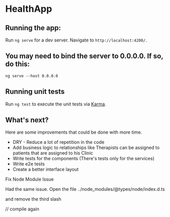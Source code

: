 # HealthApp

## Running the app:
Run `ng serve` for a dev server. Navigate to `http://localhost:4200/`.

## You may need to bind the server to 0.0.0.0. If so, do this:

```
ng serve --host 0.0.0.0
```

## Running unit tests

Run `ng test` to execute the unit tests via [Karma](https://karma-runner.github.io).

## What's next?

Here are some improvements that could be done with more time.

* DRY - Reduce a lot of repetition in the code
* Add business logic to relationships like Therapists can be assigned to patients that are assigned to his Clinic
* Write tests for the components (There's tests only for the services)
* Write e2e tests
* Create a better interface layout

Fix Node Module Issue

Had the same issue. Open the file ../node_modules/@types/node/index.d.ts

and remove the third slash

// <reference lib="es2015" />
compile again

